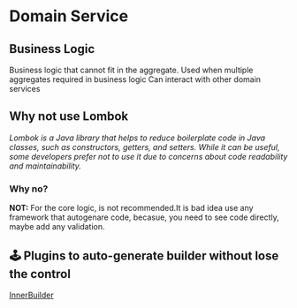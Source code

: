 # Domain Service
## Business Logic

<p>
 Business logic that cannot fit in the aggregate. Used when multiple aggregates required in business logic Can interact with other domain services
</p>

## Why not use Lombok 

_Lombok is a Java library that helps to reduce boilerplate code in Java classes, such as constructors, getters, and setters. While it can be useful, some developers prefer not to use it due to concerns about code readability and maintainability._

### Why no?
**NOT:** For the core logic, is not recommended.It is  bad idea use any framework that autogenare code, becasue, you need to see code directly, maybe add any validation.

## 🕹️ Plugins to auto-generate builder without lose the control
[InnerBuilder](https://plugins.jetbrains.com/plugin/7354-innerbuilder)